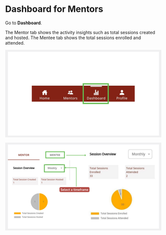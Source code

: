 # Dashboard for Mentors

Go to **Dashboard**. 

The Mentor tab shows the activity insights such as total sessions created and hosted. The Mentee tab shows the total sessions enrolled and attended.

![](media/dashboard-icon.png)


![](media/mentor-dashboard.PNG)







 

